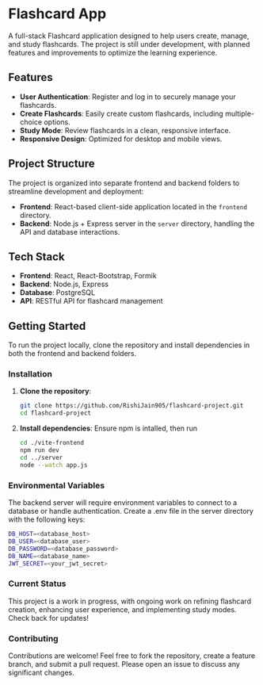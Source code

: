# Flashcard App

A full-stack Flashcard application designed to help users create, manage, and study flashcards. The project is still under development, with planned features and improvements to optimize the learning experience.

## Features

- **User Authentication**: Register and log in to securely manage your flashcards.
- **Create Flashcards**: Easily create custom flashcards, including multiple-choice options.
- **Study Mode**: Review flashcards in a clean, responsive interface.
- **Responsive Design**: Optimized for desktop and mobile views.

## Project Structure

The project is organized into separate frontend and backend folders to streamline development and deployment:

- **Frontend**: React-based client-side application located in the `frontend` directory.
- **Backend**: Node.js + Express server in the `server` directory, handling the API and database interactions.

## Tech Stack

- **Frontend**: React, React-Bootstrap, Formik
- **Backend**: Node.js, Express
- **Database**: PostgreSQL
- **API**: RESTful API for flashcard management

## Getting Started

To run the project locally, clone the repository and install dependencies in both the frontend and backend folders.

### Installation

1. **Clone the repository**:
   ```bash
   git clone https://github.com/RishiJain905/flashcard-project.git
   cd flashcard-project
2. **Install dependencies**:
    Ensure npm is intalled, then run
    ```bash
    cd ./vite-frontend
    npm run dev
    cd ../server
    node --watch app.js

### Environmental Variables
The backend server will require environment variables to connect to a database or handle authentication. Create a .env file in the server directory with the following keys:

```bash
DB_HOST=<database_host>
DB_USER=<database_user>
DB_PASSWORD=<database_password>
DB_NAME=<database_name>
JWT_SECRET=<your_jwt_secret>
```
### Current Status
This project is a work in progress, with ongoing work on refining flashcard creation, enhancing user experience, and implementing study modes. Check back for updates!

### Contributing
Contributions are welcome! Feel free to fork the repository, create a feature branch, and submit a pull request. Please open an issue to discuss any significant changes.

